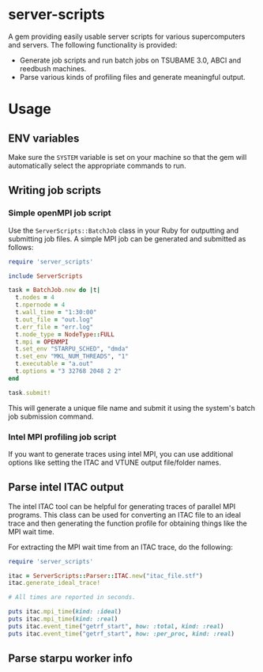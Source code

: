 # server-scripts

A gem providing easily usable server scripts for various supercomputers and servers.
The following functionality is provided:

* Generate job scripts and run batch jobs on TSUBAME 3.0, ABCI and reedbush machines.
* Parse various kinds of profiling files and generate meaningful output.

# Usage

## ENV variables

Make sure the `SYSTEM` variable is set on your machine so that the gem will automatically
select the appropriate commands to run.

## Writing job scripts

### Simple openMPI job script

Use the `ServerScripts::BatchJob` class in your Ruby for outputting and submitting
job files. A simple MPI job can be generated and submitted as follows:

``` ruby
require 'server_scripts'

include ServerScripts

task = BatchJob.new do |t|
  t.nodes = 4
  t.npernode = 4
  t.wall_time = "1:30:00"
  t.out_file = "out.log"
  t.err_file = "err.log"
  t.node_type = NodeType::FULL
  t.mpi = OPENMPI
  t.set_env "STARPU_SCHED", "dmda"
  t.set_env "MKL_NUM_THREADS", "1"
  t.executable = "a.out"
  t.options = "3 32768 2048 2 2"
end

task.submit!
```
This will generate a unique file name and submit it using the system's batch
job submission command.

### Intel MPI profiling job script

If you want to generate traces using intel MPI, you can use additional options
like setting the ITAC and VTUNE output file/folder names.

## Parse intel ITAC output

The intel ITAC tool can be helpful for generating traces of parallel MPI programs.
This class can be used for converting an ITAC file to an ideal trace and then generating
the function profile for obtaining things like the MPI wait time.

For extracting the MPI wait time from an ITAC trace, do the following:
``` ruby
require 'server_scripts'

itac = ServerScripts::Parser::ITAC.new("itac_file.stf")
itac.generate_ideal_trace!

# All times are reported in seconds.

puts itac.mpi_time(kind: :ideal)
puts itac.mpi_time(kind: :real)
puts itac.event_time("getrf_start", how: :total, kind: :real)
puts itac.event_time("getrf_start", how: :per_proc, kind: :real)
```

## Parse starpu worker info


